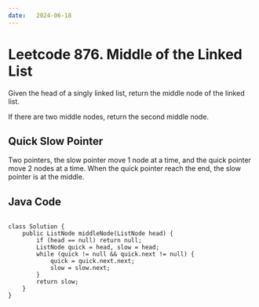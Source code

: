 ```yaml
---
date:   2024-06-18
---
```


# Leetcode 876. Middle of the Linked List

Given the head of a singly linked list, return the middle node of the linked list.

If there are two middle nodes, return the second middle node.

## Quick Slow Pointer
Two pointers, the slow pointer move 1 node at a time, and the quick pointer move 2 nodes at a time. When the quick pointer reach the end, the slow pointer is at the middle.

## Java Code
<pre>
<code>
class Solution {
    public ListNode middleNode(ListNode head) {
        if (head == null) return null;
        ListNode quick = head, slow = head;
        while (quick != null && quick.next != null) {
            quick = quick.next.next;
            slow = slow.next;
        }
        return slow;
    }
}
</code>
</pre>